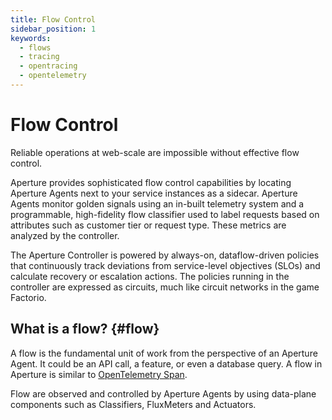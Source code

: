 ```yaml
---
title: Flow Control
sidebar_position: 1
keywords:
  - flows
  - tracing
  - opentracing
  - opentelemetry
---
```


# Flow Control

Reliable operations at web-scale are impossible without effective flow control.

Aperture provides sophisticated flow control capabilities by locating Aperture Agents next to your service instances as a sidecar. Aperture Agents monitor golden signals using an in-built telemetry system and a programmable, high-fidelity flow classifier used to label requests based on attributes such as customer tier or request type. These metrics are analyzed by the controller.

The Aperture Controller is powered by always-on, dataflow-driven policies that continuously track deviations from service-level objectives (SLOs) and calculate recovery or escalation actions. The policies running in the controller are expressed as circuits, much like circuit networks in the game Factorio.

## What is a flow? {#flow}

A flow is the fundamental unit of work from the perspective of an Aperture
Agent. It could be an API call, a feature, or even a database query. A flow in
Aperture is similar to
[OpenTelemetry Span](https://opentelemetry.io/docs/reference/specification/trace/api/#span).

Flow are observed and controlled by Aperture Agents by using data-plane
components such as Classifiers, FluxMeters and Actuators.
